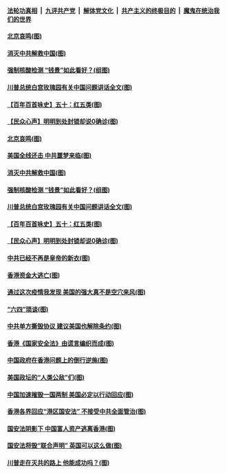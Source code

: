 ####  [法轮功真相](../../../../basic/blob/master/README.md?t=05311001) &nbsp;|&nbsp; [九评共产党](../../../../9ping.md/blob/master/README.md?t=05311001) &nbsp;|&nbsp; [解体党文化](../../../../jtdwh.md/blob/master/README.md?t=05311001)  &nbsp;|&nbsp; [共产主义的终极目的](../../../../gczydzjmd.md/blob/master/README.md?t=05311001) &nbsp;|&nbsp; [魔鬼在统治我们的世界](../../../../mgztzwmdsj.md/blob/master/README.md?t=05311001) 

#### [北京哀鸣(图)](../pages/p4/935008.md?t=05311001) 

#### [消灭中共解救中国(图)](../pages/p4/935004.md?t=05311001) 

#### [强制核酸检测 “钱景”如此看好？(组图)](../pages/p4/935022.md?t=05311001) 

#### [川普总统白宫玫瑰园有关中国问题讲话全文(图)](../pages/p4/935013.md?t=05311001) 

#### [【百年百首咏史】五十：红五类(图)](../pages/p4/934996.md?t=05311001) 

#### [【民众心声】明明到处封锁却说0确诊(图)](../pages/p4/934516.md?t=05311001) 

#### [北京哀鸣(图)](../pages/p4/935008.md?t=05311001) 

#### [美国全线还击 中共噩梦来临(图)](../pages/p4/934955.md?t=05311001) 

#### [消灭中共解救中国(图)](../pages/p4/935004.md?t=05311001) 

#### [强制核酸检测 “钱景”如此看好？(组图)](../pages/p4/935022.md?t=05311001) 

#### [川普总统白宫玫瑰园有关中国问题讲话全文(图)](../pages/p4/935013.md?t=05311001) 

#### [【百年百首咏史】五十：红五类(图)](../pages/p4/934996.md?t=05311001) 

#### [【民众心声】明明到处封锁却说0确诊(图)](../pages/p4/934516.md?t=05311001) 

#### [中共已经不再是皇帝的新衣(图)](../pages/p4/934896.md?t=05311001) 

#### [香港资金大逃亡(图)](../pages/p4/934894.md?t=05311001) 

#### [通过这次疫情我发现 美国的强大真不是空穴来风(图)](../pages/p4/934888.md?t=05311001) 

#### [“六四”琐谈(图)](../pages/p4/934905.md?t=05311001) 

#### [中共单方撕毁协议 建议美国也解除条约(图)](../pages/p4/934887.md?t=05311001) 

#### [香港《国家安全法》由谎言编织而成(图)](../pages/p4/934886.md?t=05311001) 

#### [中国政府在香港问题上的倒行逆施(图)](../pages/p4/934880.md?t=05311001) 

#### [美国政坛的“人类公敌”们(图)](../pages/p4/934890.md?t=05311001) 

#### [中国加速摧毁一国两制 美国必定以行动回应(图)](../pages/p4/934815.md?t=05311001) 

#### [香港各界回应“港区国安法” 不接受中共全面管治(图)](../pages/p4/934801.md?t=05311001) 

#### [国安法阴影下 中国富人资产逃离香港(图)](../pages/p4/934775.md?t=05311001) 

#### [国安法将毁“联合声明” 英国可以这么做(图)](../pages/p4/934777.md?t=05311001) 

#### [川普走在灭共的路上 他能成功吗？(图)](../pages/p4/934782.md?t=05311001) 

